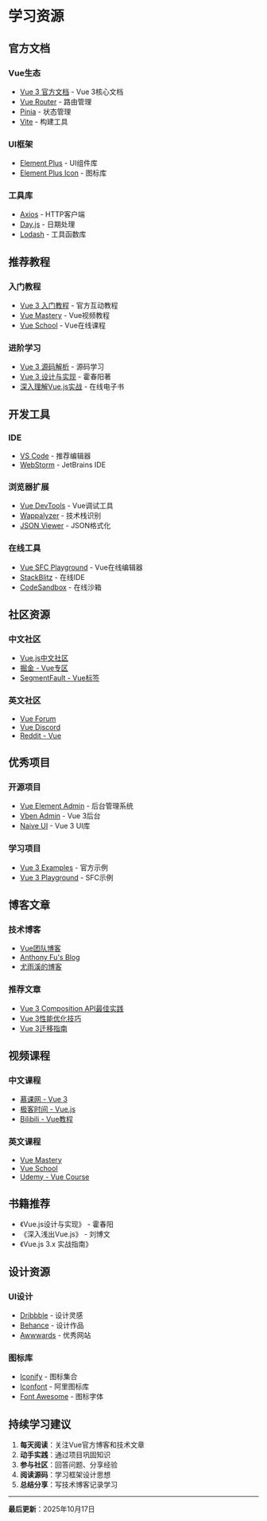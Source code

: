 # 学习资源

## 官方文档

### Vue生态

- [Vue 3 官方文档](https://vuejs.org/) - Vue 3核心文档
- [Vue Router](https://router.vuejs.org/) - 路由管理
- [Pinia](https://pinia.vuejs.org/) - 状态管理
- [Vite](https://vitejs.dev/) - 构建工具

### UI框架

- [Element Plus](https://element-plus.org/) - UI组件库
- [Element Plus Icon](https://element-plus.org/en-US/component/icon.html) - 图标库

### 工具库

- [Axios](https://axios-http.com/) - HTTP客户端
- [Day.js](https://day.js.org/) - 日期处理
- [Lodash](https://lodash.com/) - 工具函数库

## 推荐教程

### 入门教程

- [Vue 3 入门教程](https://vuejs.org/tutorial/) - 官方互动教程
- [Vue Mastery](https://www.vuemastery.com/) - Vue视频教程
- [Vue School](https://vueschool.io/) - Vue在线课程

### 进阶学习

- [Vue 3 源码解析](https://vue3js.cn/) - 源码学习
- [Vue 3 设计与实现](https://weread.qq.com/) - 霍春阳著
- [深入理解Vue.js实战](https://godbasin.github.io/vue-ebook/) - 在线电子书

## 开发工具

### IDE

- [VS Code](https://code.visualstudio.com/) - 推荐编辑器
- [WebStorm](https://www.jetbrains.com/webstorm/) - JetBrains IDE

### 浏览器扩展

- [Vue DevTools](https://devtools.vuejs.org/) - Vue调试工具
- [Wappalyzer](https://www.wappalyzer.com/) - 技术栈识别
- [JSON Viewer](https://chrome.google.com/webstore) - JSON格式化

### 在线工具

- [Vue SFC Playground](https://play.vuejs.org/) - Vue在线编辑器
- [StackBlitz](https://stackblitz.com/) - 在线IDE
- [CodeSandbox](https://codesandbox.io/) - 在线沙箱

## 社区资源

### 中文社区

- [Vue.js中文社区](https://cn.vuejs.org/)
- [掘金 - Vue专区](https://juejin.cn/tag/Vue.js)
- [SegmentFault - Vue标签](https://segmentfault.com/t/vue.js)

### 英文社区

- [Vue Forum](https://forum.vuejs.org/)
- [Vue Discord](https://discord.com/invite/vue)
- [Reddit - Vue](https://www.reddit.com/r/vuejs/)

## 优秀项目

### 开源项目

- [Vue Element Admin](https://github.com/PanJiaChen/vue-element-admin) - 后台管理系统
- [Vben Admin](https://github.com/vbenjs/vue-vben-admin) - Vue 3后台
- [Naive UI](https://github.com/tusen-ai/naive-ui) - Vue 3 UI库

### 学习项目

- [Vue 3 Examples](https://github.com/vuejs/vue-next/tree/master/packages/vue/examples) - 官方示例
- [Vue 3 Playground](https://github.com/vuejs/vue-next/tree/master/packages/sfc-playground) - SFC示例

## 博客文章

### 技术博客

- [Vue团队博客](https://blog.vuejs.org/)
- [Anthony Fu's Blog](https://antfu.me/)
- [尤雨溪的博客](https://evanyou.me/)

### 推荐文章

- [Vue 3 Composition API最佳实践](https://vuejs.org/guide/extras/composition-api-faq.html)
- [Vue 3性能优化技巧](https://vuejs.org/guide/best-practices/performance.html)
- [Vue 3迁移指南](https://v3-migration.vuejs.org/)

## 视频课程

### 中文课程

- [慕课网 - Vue 3](https://www.imooc.com/)
- [极客时间 - Vue.js](https://time.geekbang.org/)
- [Bilibili - Vue教程](https://www.bilibili.com/)

### 英文课程

- [Vue Mastery](https://www.vuemastery.com/)
- [Vue School](https://vueschool.io/)
- [Udemy - Vue Course](https://www.udemy.com/topic/vue-js/)

## 书籍推荐

- 《Vue.js设计与实现》 - 霍春阳
- 《深入浅出Vue.js》 - 刘博文
- 《Vue.js 3.x 实战指南》

## 设计资源

### UI设计

- [Dribbble](https://dribbble.com/) - 设计灵感
- [Behance](https://www.behance.net/) - 设计作品
- [Awwwards](https://www.awwwards.com/) - 优秀网站

### 图标库

- [Iconify](https://iconify.design/) - 图标集合
- [Iconfont](https://www.iconfont.cn/) - 阿里图标库
- [Font Awesome](https://fontawesome.com/) - 图标字体

## 持续学习建议

1. **每天阅读**：关注Vue官方博客和技术文章
2. **动手实践**：通过项目巩固知识
3. **参与社区**：回答问题、分享经验
4. **阅读源码**：学习框架设计思想
5. **总结分享**：写技术博客记录学习

---

**最后更新**：2025年10月17日
